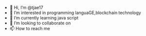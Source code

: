 - 👋 Hi, I’m @tjae17
- 👀 I’m interested in programming languaGE,blockchain technology
- 🌱 I’m currently learning java script
- 💞️ I’m looking to collaborate on 
- 📫 How to reach me 

<!---
tjae17/tjae17 is a ✨ special ✨ repository because its `README.md` (this file) appears on your GitHub profile.
You can click the Preview link to take a look at your changes.
--->
